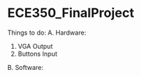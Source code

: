 # ECE350_FinalProject
Things to do:
A. Hardware:
  1. VGA Output
  2. Buttons Input
  
B. Software:
